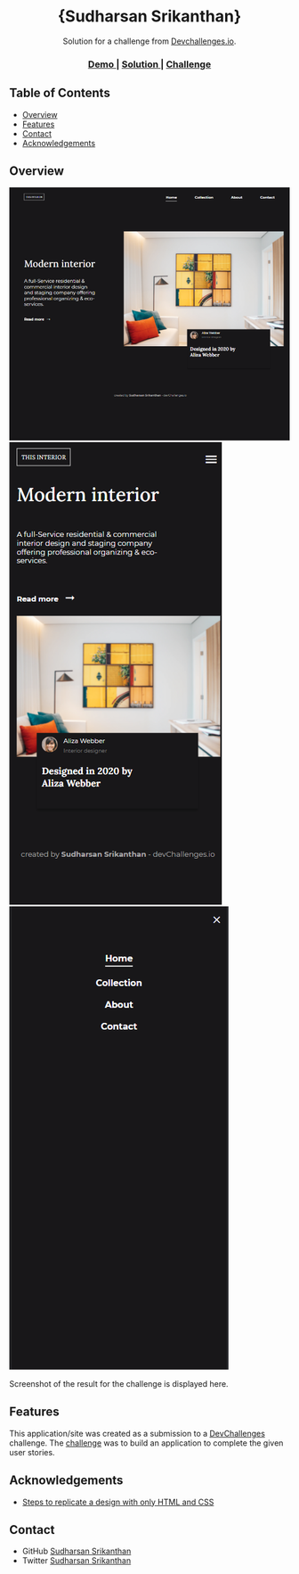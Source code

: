 <!-- Please update value in the {}  -->

<h1 align="center">{Sudharsan Srikanthan}</h1>

<div align="center">
   Solution for a challenge from  <a href="http://devchallenges.io" target="_blank">Devchallenges.io</a>.
</div>

<div align="center">
  <h3>
    <a href="https://sudharsansrikanthan.github.io/Interior-Consultant/src/html/index.html">
      Demo
    </a>
    <span> | </span>
    <a href="https://sudharsansrikanthan.github.io/Interior-Consultant/src/html/index.html">
      Solution
    </a>
    <span> | </span>
    <a href="https://devchallenges.io/challenges/Jymh2b2FyebRTUljkNcb">
      Challenge
    </a>
  </h3>
</div>

<!-- TABLE OF CONTENTS -->

## Table of Contents

- [Overview](#overview)
- [Features](#features)
- [Contact](#contact)
- [Acknowledgements](#acknowledgements)

<!-- OVERVIEW -->

## Overview

![screenshot1](https://github.com/sudharsansrikanthan/Interior-Consultant/blob/master/Screenshot-1.png)
![screenshot2](https://github.com/sudharsansrikanthan/Interior-Consultant/blob/master/Screenshot-2.png)
![screenshot3](https://github.com/sudharsansrikanthan/Interior-Consultant/blob/master/Screenshot-3.png)

Screenshot of the result for the challenge is displayed here.

## Features

<!-- List the features of your application or follow the template. Don't share the figma file here :) -->

This application/site was created as a submission to a [DevChallenges](https://devchallenges.io/challenges) challenge. The [challenge](https://devchallenges.io/challenges/Jymh2b2FyebRTUljkNcb) was to build an application to complete the given user stories.

## Acknowledgements

- [Steps to replicate a design with only HTML and CSS](https://devchallenges-blogs.web.app/how-to-replicate-design/)

## Contact

- GitHub [Sudharsan Srikanthan](https://github.com/sudharsansrikanthan)
- Twitter [Sudharsan Srikanthan](https://twitter.com/SudharsanSrika1)
